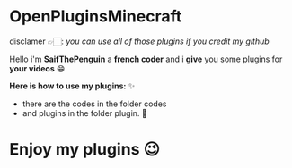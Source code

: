 # OpenPluginsMinecraft
disclamer 👉🏻: *you can use all of those plugins if you credit my github* 

Hello i'm **SaifThePenguin** a **french coder** and i **give** you some plugins for **your videos** 😁

**Here is how to use my plugins:** ✨

- there are the codes in the folder codes
- and plugins in the folder plugin. 🎉

# Enjoy my plugins 😉
